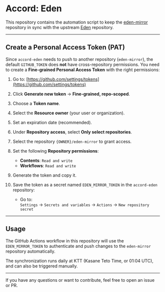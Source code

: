 # Accord: Eden

This repository contains the automation script to keep the [eden-mirror](https://github.com/Vee99BR/eden-mirror) repository in sync with the upstream [Eden](https://git.eden-emu.dev/eden-emu/eden) repository.

---

## Create a Personal Access Token (PAT)

Since `accord-eden` needs to push to another repository (`eden-mirror`), the default `GITHUB_TOKEN` does **not** have cross-repository permissions. You need to create a **Fine-grained Personal Access Token** with the right permissions:

1. Go to: [https://github.com/settings/tokens](https://github.com/settings/tokens)

2. Click **Generate new token** → **Fine-grained, repo-scoped**.

3. Choose a **Token name**.

4. Select the **Resource owner** (your user or organization).

5. Set an expiration date (recommended).

6. Under **Repository access**, select **Only select repositories**.

7. Select the repository `{OWNER}/eden-mirror` to grant access.

8. Set the following **Repository permissions**:

    - **Contents**: `Read and write`
    - **Workflows**: `Read and write`

9. Generate the token and copy it.

10. Save the token as a secret named `EDEN_MIRROR_TOKEN` in the `accord-eden` repository:

    - Go to:  
      `Settings` → `Secrets and variables` → `Actions` → `New repository secret`

---

## Usage

The GitHub Actions workflow in this repository will use the `EDEN_MIRROR_TOKEN` to authenticate and push changes to the `eden-mirror` repository automatically.

The synchronization runs daily at KTT (Kasane Teto Time, or 01:04 UTC), and can also be triggered manually.

---

If you have any questions or want to contribute, feel free to open an issue or PR.
